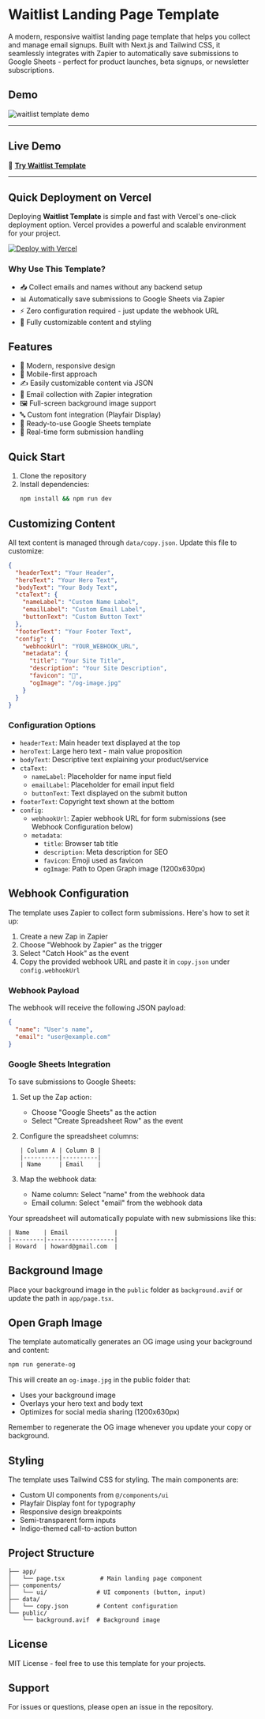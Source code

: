 # Waitlist Landing Page Template

A modern, responsive waitlist landing page template that helps you collect and manage email signups. Built with Next.js and Tailwind CSS, it seamlessly integrates with Zapier to automatically save submissions to Google Sheets - perfect for product launches, beta signups, or newsletter subscriptions.

## Demo

![waitlist template demo](demo.png)

---

## Live Demo

🚀 **[Try Waitlist Template](https://waitlist-template.vercel.app/)**

---

## Quick Deployment on Vercel
Deploying **Waitlist Template** is simple and fast with Vercel's one-click deployment option. Vercel provides a powerful and scalable environment for your project.

[![Deploy with Vercel](https://vercel.com/button)](https://vercel.com/new/clone?repository-url=https://github.com/justmalhar/waitlist-template)



### Why Use This Template?
- 📥 Collect emails and names without any backend setup
- 📊 Automatically save submissions to Google Sheets via Zapier
- ⚡ Zero configuration required - just update the webhook URL
- 🎨 Fully customizable content and styling

## Features

- 🎨 Modern, responsive design
- 📱 Mobile-first approach
- ✍️ Easily customizable content via JSON
- 🎯 Email collection with Zapier integration
- 🖼️ Full-screen background image support
- 🔤 Custom font integration (Playfair Display)
- 📝 Ready-to-use Google Sheets template
- 🔄 Real-time form submission handling

## Quick Start

1. Clone the repository
2. Install dependencies:
    ```bash
    npm install && npm run dev
    ```

## Customizing Content

All text content is managed through `data/copy.json`. Update this file to customize:

```json
{
  "headerText": "Your Header",
  "heroText": "Your Hero Text",
  "bodyText": "Your Body Text",
  "ctaText": {
    "nameLabel": "Custom Name Label",
    "emailLabel": "Custom Email Label",
    "buttonText": "Custom Button Text"
  },
  "footerText": "Your Footer Text",
  "config": {
    "webhookUrl": "YOUR_WEBHOOK_URL",
    "metadata": {
      "title": "Your Site Title",
      "description": "Your Site Description",
      "favicon": "🚀",
      "ogImage": "/og-image.jpg"
    }
  }
}
```

### Configuration Options

- `headerText`: Main header text displayed at the top
- `heroText`: Large hero text - main value proposition
- `bodyText`: Descriptive text explaining your product/service
- `ctaText`:
  - `nameLabel`: Placeholder for name input field
  - `emailLabel`: Placeholder for email input field
  - `buttonText`: Text displayed on the submit button
- `footerText`: Copyright text shown at the bottom
- `config`:
  - `webhookUrl`: Zapier webhook URL for form submissions (see Webhook Configuration below)
  - `metadata`:
    - `title`: Browser tab title
    - `description`: Meta description for SEO
    - `favicon`: Emoji used as favicon
    - `ogImage`: Path to Open Graph image (1200x630px)

## Webhook Configuration

The template uses Zapier to collect form submissions. Here's how to set it up:

1. Create a new Zap in Zapier
2. Choose "Webhook by Zapier" as the trigger
3. Select "Catch Hook" as the event
4. Copy the provided webhook URL and paste it in `copy.json` under `config.webhookUrl`

### Webhook Payload

The webhook will receive the following JSON payload:

```json
{
  "name": "User's name",
  "email": "user@example.com"
}
```

### Google Sheets Integration

To save submissions to Google Sheets:

1. Set up the Zap action:
   - Choose "Google Sheets" as the action
   - Select "Create Spreadsheet Row" as the event

2. Configure the spreadsheet columns:
   ```
   | Column A | Column B |
   |----------|----------|
   | Name     | Email    |
   ```

3. Map the webhook data:
   - Name column: Select "name" from the webhook data
   - Email column: Select "email" from the webhook data

Your spreadsheet will automatically populate with new submissions like this:
```
| Name    | Email             |
|---------|-------------------|
| Howard  | howard@gmail.com  |
```

## Background Image

Place your background image in the `public` folder as `background.avif` or update the path in `app/page.tsx`.

## Open Graph Image

The template automatically generates an OG image using your background and content:

```bash
npm run generate-og
```

This will create an `og-image.jpg` in the public folder that:
- Uses your background image
- Overlays your hero text and body text
- Optimizes for social media sharing (1200x630px)

Remember to regenerate the OG image whenever you update your copy or background.

## Styling

The template uses Tailwind CSS for styling. The main components are:
- Custom UI components from `@/components/ui`
- Playfair Display font for typography
- Responsive design breakpoints
- Semi-transparent form inputs
- Indigo-themed call-to-action button

## Project Structure

```
├── app/
│   └── page.tsx          # Main landing page component
├── components/
│   └── ui/              # UI components (button, input)
├── data/
│   └── copy.json        # Content configuration
└── public/
    └── background.avif  # Background image
```

## License

MIT License - feel free to use this template for your projects.

## Support

For issues or questions, please open an issue in the repository.
